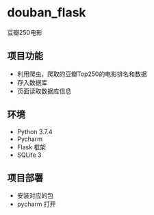 # douban_flask
豆瓣250电影 

## 项目功能
* 利用爬虫，爬取的豆瓣Top250的电影排名和数据
* 存入数据库
* 页面读取数据库信息

## 环境
* Python 3.7.4
* Pycharm
* Flask 框架
* SQLite 3

## 项目部署
* 安装对应的包
* pycharm 打开



